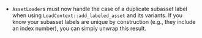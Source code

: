 - `AssetLoader`s must now handle the case of a duplicate subasset label when using `LoadContext::add_labeled_asset` and its variants. If you know your subasset labels are unique by construction (e.g., they include an index number), you can simply unwrap this result.
